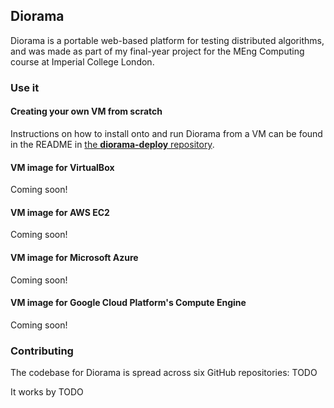 ## Diorama

Diorama is a portable web-based platform for testing distributed algorithms, and was made as part of my final-year project for the MEng Computing course at Imperial College London.

### Use it

#### Creating your own VM from scratch
Instructions on how to install onto and run Diorama from a VM can be found in the README in [the **diorama-deploy** repository](https://github.com/mauriceyap/diorama-deploy).

#### VM image for VirtualBox

Coming soon!

#### VM image for AWS EC2

Coming soon!

#### VM image for Microsoft Azure

Coming soon!

#### VM image for Google Cloud Platform's Compute Engine

Coming soon!


### Contributing

The codebase for Diorama is spread across six GitHub repositories: TODO

It works by TODO
